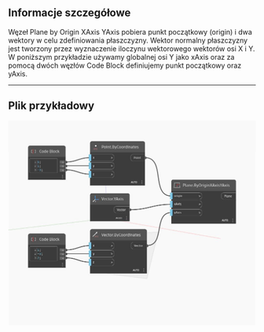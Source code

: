 ## Informacje szczegółowe
Węzeł Plane by Origin XAxis YAxis pobiera punkt początkowy (origin) i dwa wektory w celu zdefiniowania płaszczyzny. Wektor normalny płaszczyzny jest tworzony przez wyznaczenie iloczynu wektorowego wektorów osi X i Y. W poniższym przykładzie używamy globalnej osi Y jako xAxis oraz za pomocą dwóch węzłów Code Block definiujemy punkt początkowy oraz yAxis.
___
## Plik przykładowy

![ByOriginXAxisYAxis](./Autodesk.DesignScript.Geometry.Plane.ByOriginXAxisYAxis_img.jpg)


